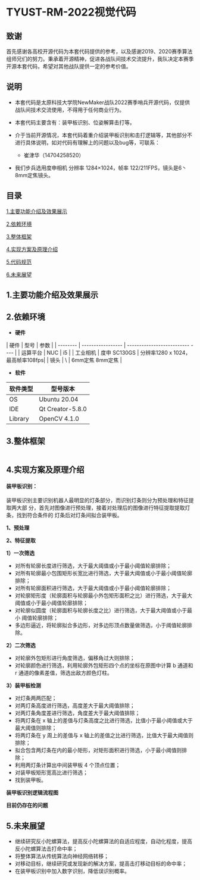 # TYUST-RM-2022视觉代码

## 致谢

首先感谢各高校开源代码为本套代码提供的参考，以及感谢2019、2020赛季算法组师兄们的努力。秉承着开源精神，促进各战队间技术交流提升，我队决定本赛季开源本套代码，希望对其他战队提供一定的参考价值。

## 说明

- 本套代码是太原科技大学院NewMaker战队2022赛季哨兵开源代码，仅提供战队间技术交流使用，不得用于任何商业行为。
- 本套代码主要含有：装甲板识别、位姿解算击打等。
- 介于当前开源情况，本套代码着重介绍装甲板识别和击打逻辑等，其他部分不进行具体说明，如对代码有理解上的问题以及bug等，可联系：
  - 崔津华（14704258520）

- 我们步兵选用度申相机 分辨率 1284×1024，帧率 122/211FPS，镜头是6丶8mm定焦镜头。

## 目录

[1.主要功能介绍及效果展示](#1主要功能介绍及效果展示)

[2.依赖环境](#2.依赖环境)

[3.整体框架](#3.整体框架)

[4.实现方案及原理介绍](#4.实现方案及原理介绍)

[5.代码规范](#5.代码规范)

[6.未来展望](#6.未来展望)

## 1.主要功能介绍及效果展示






## 2.依赖环境

- **硬件**

| 硬件     | 型号              | 参数                             |
| -------- | ----------------- | -------------------------- ---- |
| 运算平台 | NUC               | i5                               |
| 工业相机 | 度申       SC130GS | 分辨率1280 x 1024，最高帧率108fps|
| 镜头     | \                  | 6mm定焦     8mm定焦             |

- **软件**

| 软件类型 | 型号版本         |
| -------- | ---------------- |
| OS       | Ubuntu 20.04     |
| IDE      | Qt Creator-5.8.0 |
| Library  | OpenCV 4.1.0     |

## 3.整体框架

```

```

## 4.实现方案及原理介绍

#### **装甲板识别：**

装甲板识别主要识别机器人最明显的灯条部分，而识别灯条则分为预处理和特征提取两大部 分，首先对图像进行预处理，接着对处理后的图像进行特征提取提取灯条，找到符合条件的 灯条后对灯条间拟合装甲板。

**1、预处理**


**2、特征提取**



**1）一次筛选**

- 对所有轮廓长度进行筛选，大于最大阈值或小于最小阈值轮廓排除；
- 对所有轮廓最小包围矩形长宽比进行筛选，大于最大阈值或小于最小阈值轮廓排除；
- 对所有轮廓面积进行筛选，大于最大阈值或小于最小阈值轮廓排除；
- 对轮廓矩形度（轮廓面积与轮廓最小外包矩形面积之比）进行筛选，大于最大阈值或小于最小阈值轮廓排除；
- 对轮廓似圆度（轮廓面积与轮廓长度之比）进行筛选，大于最大阈值或小于最小 阈值轮廓排除；
- 多边形逼近，将轮廓拟合多边形，对多边形顶点数量做筛选，小于阈值轮廓排除。

**2）二次筛选**

- 对轮廓外包矩形进行角度筛选，偏移角过大则排除；
- 对轮廓颜色进行筛选，利用轮廓外包矩形四个点的坐标在原图中计算 b 通道和 r 通道的像素差值，筛选出敌方颜色灯柱。

**3）装甲板检测**

- 对灯条两两匹配；
- 对两灯条高度进行筛选，高度差大于最大阈值排除；
- 对两灯条角度差进行筛选，角度差大于最大阈值排除；
- 将两灯条在 x 轴上的差值与灯条高度之比进行筛选，比值小于最小阈值或大于最大阈值则排除；
- 将两灯条在 y 周上的差值与 x 轴上的差值之比进行筛选，比值大于最大阈值则排除；
- 拟合包含两灯条在内的最小矩形，对矩形面积进行筛选，小于最小阈值则排除；
- 利用两灯条计算出中间装甲板 4 个顶点位置；
- 对装甲板矩形宽高比进行筛选；
- 找到装甲板。

**装甲板识别逻辑流程图**



 




**目前仍存在的问题**









## 5.未来展望

- 继续研究反小陀螺算法，提高反小陀螺算法的自适应程度，自动化程度，提高反小陀螺算法击打命中率；
- 将整体算法从传统算法向神经网络转移；
- 对移动目标，继续研究或发现新的解决方案，提高击打移动目标的命中率；
- 在装甲板识别中加入数字识别，降低误识别概率。

